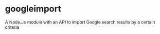 googleimport
============

A Node.Js module with an API to import Google search results by a certain criteria
